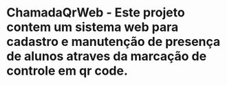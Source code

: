 # ChamadaQrWeb - Este projeto contem um sistema web para cadastro e manutenção de presença de alunos atraves da marcação de controle em qr code.
